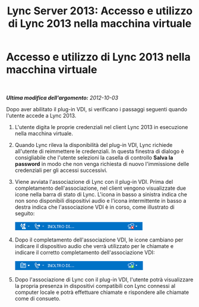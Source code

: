 ﻿---
title: 'Lync Server 2013: Accesso e utilizzo di Lync 2013 nella macchina virtuale'
TOCTitle: Accesso e utilizzo di Lync 2013 nella macchina virtuale
ms:assetid: 6140fc19-5bef-4b58-9b0f-19112b5ecd00
ms:mtpsurl: https://technet.microsoft.com/it-it/library/JJ204948(v=OCS.15)
ms:contentKeyID: 49300744
ms.date: 08/24/2015
mtps_version: v=OCS.15
ms.translationtype: HT
---

# Accesso e utilizzo di Lync 2013 nella macchina virtuale

 

_**Ultima modifica dell'argomento:** 2012-10-03_

Dopo aver abilitato il plug-in VDI, si verificano i passaggi seguenti quando l'utente accede a Lync 2013.

1.  L'utente digita le proprie credenziali nel client Lync 2013 in esecuzione nella macchina virtuale.

2.  Quando Lync rileva la disponibilità del plug-in VDI, Lync richiede all'utente di reimmettere le credenziali. In questa finestra di dialogo è consigliabile che l'utente selezioni la casella di controllo **Salva la password** in modo che non venga richiesta di nuovo l'immissione delle credenziali per gli accessi successivi.

3.  Viene avviata l'associazione di Lync con il plug-in VDI. Prima del completamento dell'associazione, nel client vengono visualizzate due icone nella barra di stato di Lync. L'icona in basso a sinistra indica che non sono disponibili dispositivi audio e l'icona intermittente in basso a destra indica che l'associazione VDI è in corso, come illustrato di seguito:
    
    ![Icona di VDI di Lync che indica la corretta associazione](images/JJ204948.303d618c-4bc8-41c4-8553-2475de0d395e(OCS.15).png "Icona di VDI di Lync che indica la corretta associazione")  

4.  Dopo il completamento dell'associazione VDI, le icone cambiano per indicare il dispositivo audio che verrà utilizzato per le chiamate e indicare il corretto completamento dell'associazione VDI:
    
    ![Icona di associazione VDI di Lync che indica la riuscita dell'operazione](images/JJ204948.57be3387-a3e5-4949-831e-f5ff9fcc5598(OCS.15).png "Icona di associazione VDI di Lync che indica la riuscita dell'operazione")  

5.  Dopo l'associazione di Lync con il plug-in VDI, l'utente potrà visualizzare la propria presenza in dispositivi compatibili con Lync connessi al computer locale e potrà effettuare chiamate e rispondere alle chiamate come di consueto.

